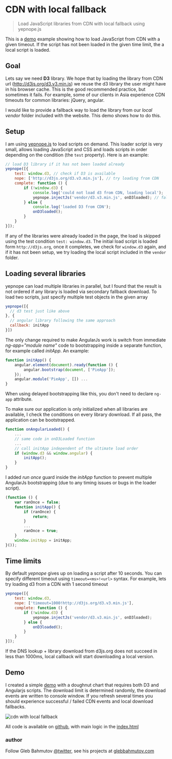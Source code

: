 # CDN with local fallback

> Load JavaScript libraries from CDN with local fallback using yepnope.js

This is a <a href="http://glebbahmutov.com/cdn-with-local-fallback">demo</a>
example showing how to load JavaScript
from CDN with a given timeout. If the script has not been loaded
in the given time limit, the a local script is loaded.

## Goal

Lets say we need **D3** library. We hope that by loading the library from
CDN url (http://d3js.org/d3.v3.min.js) we reuse the d3 library
the user might have in his browser cache. This is the good recommended practice,
but sometimes it fails. For example, some of our clients in Asia
experience CDN timeouts for common libraries: jQuery, angular.

I would like to provide a fallback way to load the library from
our *local vendor* folder included with the website. This demo
shows how to do this.

## Setup

I am using [yepnope.js](http://yepnopejs.com/) to load scripts on demand.
This loader script is very small, allows loading JavaScript and CSS
and loads scripts in order depending on the condition (the `test` property).
Here is an example:

```js
// load D3 library if it has not been loaded already
yepnope([{
    test: window.d3, // check if D3 is available
    nope: ['http://d3js.org/d3.v3.min.js'], // try loading from CDN
    complete: function () {
        if (!window.d3) {
            console.log('could not load d3 from CDN, loading local');
            yepnope.injectJs('vendor/d3.v3.min.js', onD3loaded); // fallback
        } else {
            console.log('loaded D3 from CDN');
            onD3loaded();
        }
    }
}]);
```

If any of the libraries were already loaded in the page, the load is skipped using
the test condition `test: window.d3`. The initial load script is loaded form `http://d3js.org`,
once it completes, we check for `window.d3` again, and if it has not been setup,
we try loading the local script included in the `vendor` folder.

## Loading several libraries

yepnope can load multiple libraries in parallel, but I found that the result is not ordered
if any library is loaded via secondary fallback download.
To load two scripts, just specify multiple test objects in the given array

```js
yepnope([{
  // d3 test just like above
}, {
  // angular library following the same approach
  callback: initApp
}])
```

The only change required to make AngularJs work is switch from
immediate *ng-app="module name"* code to bootstrapping inside a separate function, for
example called *initApp*. An example:

```js
function initApp() {
    angular.element(document).ready(function () {
        angular.bootstrap(document, ['PieApp']);
    });
    angular.module('PieApp', []) ...
}
```

When using delayed bootstrapping like this, you don't need to declare `ng-app`
attribute.

To make sure our application is only initialized when all libraries are available,
I check the conditions on every library download. If all pass, the application can be bootstrapped.

```js
function onAngularLoaded() {
    ...
    // same code in onD3Loaded function
    ...
    // call initApp independent of the ultimate load order
    if (window.d3 && window.angular) {
        initApp();
    }
}
```

I added *run once* guard inside the *initApp* function to prevent
multiple AngularJs bootstrapping (due to any timing issues or bugs in the loader script).

```js
(function () {
    var ranOnce = false;
    function initApp() {
        if (ranOnce) {
            return;
        }
        ...
        ranOnce = true;
    }
    window.initApp = initApp;
}());
```

## Time limits

By default *yepnope* gives up on loading a script after 10 seconds.
You can specify different timeout using `timeout=<ms>!<url>` syntax. For example,
lets try loading d3 from a CDN with 1 second timeout

```js
yepnope([{
    test: window.d3,
    nope: ['timeout=1000!http://d3js.org/d3.v3.min.js'],
    complete: function () {
        if (!window.d3) {
            yepnope.injectJs('vendor/d3.v3.min.js', onD3loaded);
        } else {
            onD3loaded();
        }
    }
}]);
```

If the DNS lookup + library download from d3js.org does not succeed in less than 1000ms,
local callback will start downloading a local version.

## Demo

I created a simple <a href="http://glebbahmutov.com/cdn-with-local-fallback">demo</a>
with a doughnut chart that requires both D3 and Angularjs
scripts. The download limit is determined randomly, the download events are
written to console window. If you refresh several times you should experience
successful / failed CDN events and local download fallbacks.

![cdn with local fallback](https://raw.github.com/bahmutov/talks/master/images/cdn-with-local-fallback.png)

All code is available on [github](https://github.com/bahmutov/cdn-with-local-fallback),
with main logic in the [index.html](https://github.com/bahmutov/cdn-with-local-fallback/blob/master/index.html#L45)

### author

Follow Gleb Bahmutov [@twitter](https://twitter.com/bahmutov),
see his projects at [glebbahmutov.com](http://glebbahmutov.com/)
